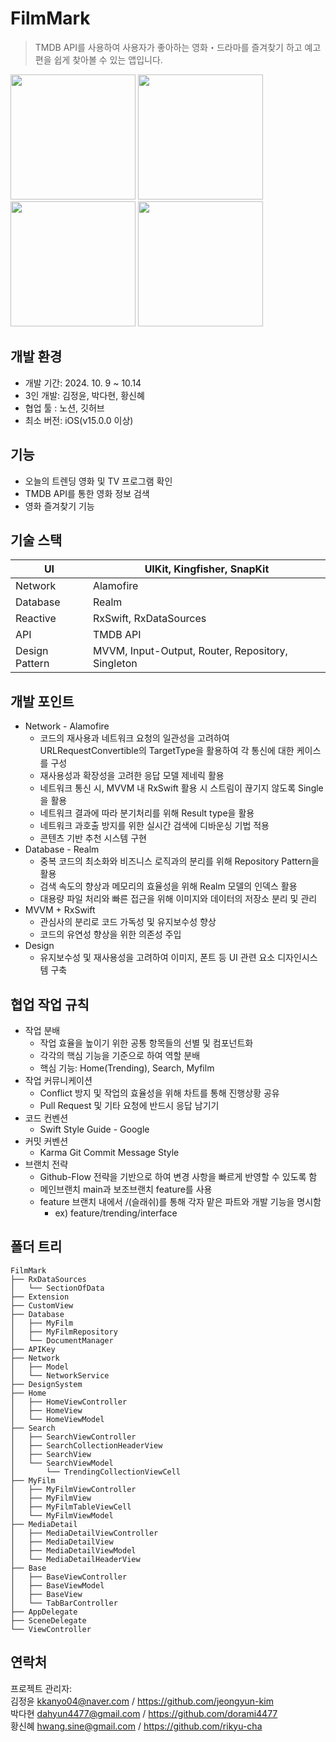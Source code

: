 # FilmMark
> TMDB API를 사용하여 사용자가 좋아하는 영화・드라마를 즐겨찾기 하고 예고편을 쉽게 찾아볼 수 있는 앱입니다.

<img src="https://github.com/user-attachments/assets/daa91833-86c1-4962-b987-83b2ff69e75c" width="200"/>
<img src="https://github.com/user-attachments/assets/3bae277a-1253-4dda-a040-c8c7155961cd" width="200"/>
<img src="https://github.com/user-attachments/assets/7d7d0a03-e945-413f-805d-922f7744cecd" width="200"/>
<img src="https://github.com/user-attachments/assets/a8d4bedd-1dfe-4350-8d70-2987e80a5aa3" width="200"/>

## 개발 환경

- 개발 기간: 2024. 10. 9 ~ 10.14
- 3인 개발: 김정윤, 박다현, 황신혜
- 협업 툴 : 노션, 깃허브
- 최소 버전: iOS(v15.0.0 이상)

## 기능

- 오늘의 트렌딩 영화 및 TV 프로그램 확인
- TMDB API를 통한 영화 정보 검색
- 영화 즐겨찾기 기능

## 기술 스택

| UI | UIKit, Kingfisher, SnapKit |
| --- | --- |
| Network | Alamofire |
| Database | Realm |
| Reactive | RxSwift,  RxDataSources |
| API | TMDB API |
| Design Pattern | MVVM, Input-Output, Router, Repository, Singleton |

## 개발 포인트

- Network - Alamofire
    - 코드의 재사용과 네트워크 요청의 일관성을 고려하여 URLRequestConvertible의 TargetType을 활용하여 각 통신에 대한 케이스를 구성
    - 재사용성과 확장성을 고려한 응답 모델 제네릭 활용
    - 네트워크 통신 시, MVVM 내 RxSwift 활용 시 스트림이 끊기지 않도록 Single을 활용
    - 네트워크 결과에 따라 분기처리를 위해 Result type을 활용
    - 네트워크 과호출 방지를 위한 실시간 검색에 디바운싱 기법 적용
    - 콘텐츠 기반 추천 시스템 구현
- Database - Realm
    - 중복 코드의 최소화와 비즈니스 로직과의 분리를 위해 Repository Pattern을 활용
    - 검색 속도의 향상과 메모리의 효율성을 위해 Realm 모델의 인덱스 활용
    - 대용량 파일 처리와 빠른 접근을 위해 이미지와 데이터의 저장소 분리 및 관리
- MVVM + RxSwift
    - 관심사의 분리로 코드 가독성 및 유지보수성 향상
    - 코드의 유연성 향상을 위한 의존성 주입
- Design
    - 유지보수성 및 재사용성을 고려하여 이미지, 폰트 등 UI 관련 요소 디자인시스템 구축
 
## 협업 작업 규칙

- 작업 분배
    - 작업 효율을 높이기 위한 공통 항목들의 선별 및 컴포넌트화
    - 각각의 핵심 기능을 기준으로 하여 역할 분배
    - 핵심 기능: Home(Trending), Search, Myfilm
- 작업 커뮤니케이션
    - Conflict 방지 및 작업의 효율성을 위해 차트를 통해 진행상황 공유
    - Pull Request 및 기타 요청에 반드시 응답 남기기
- 코드 컨벤션
    - Swift Style Guide - Google
- 커밋 커벤션
    - Karma Git Commit Message Style
- 브랜치 전략
    - Github-Flow 전략을 기반으로 하여 변경 사항을 빠르게 반영할 수 있도록 함
    - 메인브랜치 main과 보조브랜치 feature를 사용
    - feature 브랜치 내에서 /(슬래쉬)를 통해 각자 맡은 파트와 개발 기능을 명시함
        - ex) feature/trending/interface
      
## 폴더 트리
  ```
  FilmMark
├── RxDataSources
│   └── SectionOfData
├── Extension
├── CustomView
├── Database
│   ├── MyFilm
│   ├── MyFilmRepository
│   └── DocumentManager
├── APIKey
├── Network
│   ├── Model
│   └── NetworkService
├── DesignSystem
├── Home
│   ├── HomeViewController
│   ├── HomeView
│   └── HomeViewModel
├── Search
│   ├── SearchViewController
│   ├── SearchCollectionHeaderView
│   ├── SearchView
│   └── SearchViewModel
│       └── TrendingCollectionViewCell
├── MyFilm
│   ├── MyFilmViewController
│   ├── MyFilmView
│   ├── MyFilmTableViewCell
│   └── MyFilmViewModel
├── MediaDetail
│   ├── MediaDetailViewController
│   ├── MediaDetailView
│   ├── MediaDetailViewModel
│   └── MediaDetailHeaderView
├── Base
│   ├── BaseViewController 
│   ├── BaseViewModel
│   ├── BaseView
│   └── TabBarController
├── AppDelegate
├── SceneDelegate
└── ViewController
  ```
     
## 연락처

프로젝트 관리자: <br>
김정윤 [kkanyo04@naver.com](mailto:kkanyo04@naver.com) / https://github.com/jeongyun-kim<br>
박다현 [dahyun4477@gmail.com](mailto:dahyun4477@gmail.com) / https://github.com/dorami4477<br>
황신혜 [hwang.sine@gmail.com](mailto:hwang.sine@gmail.com) / https://github.com/rikyu-cha
